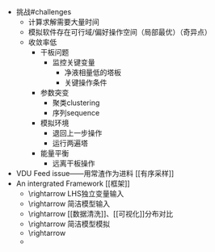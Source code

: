 - 挑战#challenges
	- 计算求解需要大量时间
	- 模拟软件存在可行域/偏好操作空间（局部最优）（奇异点）
	- 收敛率低
		- 干板问题
			- 监控关键变量
				- 净液相量低的塔板
				- 关键操作条件
		- 参数突变
			- 聚类clustering
			- 序列sequence
		- 模拟环境
			- 退回上一步操作
			- 运行两遍塔
		- 能量平衡
			- 远离干板操作
- VDU Feed issue——用常渣作为进料
  [[有序采样]]
- An intergrated Framework
  [[框架]]
	- \rightarrow LHS独立变量输入
	- \rightarrow 简洁模型输入
	- \rightarrow [[数据清洗]]、[[可视化]]分布对比
	- \rightarrow 简洁模型模拟
	- \rightarrow
	-